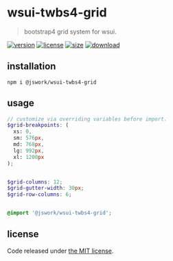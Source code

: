 # wsui-twbs4-grid
> bootstrap4 grid system for wsui.

[![version][version-image]][version-url]
[![license][license-image]][license-url]
[![size][size-image]][size-url]
[![download][download-image]][download-url]

## installation
```shell
npm i @jswork/wsui-twbs4-grid
```

## usage
```scss
// customize via overriding variables before import.
$grid-breakpoints: (
  xs: 0,
  sm: 576px,
  md: 768px,
  lg: 992px,
  xl: 1200px
);


$grid-columns: 12;
$grid-gutter-width: 30px;
$grid-row-columns: 6;


@import '@jswork/wsui-twbs4-grid';
```

## license
Code released under [the MIT license](https://github.com/afeiship/wsui-twbs4-grid/blob/master/LICENSE.txt).

[version-image]: https://img.shields.io/npm/v/@jswork/wsui-twbs4-grid
[version-url]: https://npmjs.org/package/@jswork/wsui-twbs4-grid

[license-image]: https://img.shields.io/npm/l/@jswork/wsui-twbs4-grid
[license-url]: https://github.com/afeiship/wsui-twbs4-grid/blob/master/LICENSE.txt

[size-image]: https://img.shields.io/bundlephobia/minzip/@jswork/wsui-twbs4-grid
[size-url]: https://github.com/afeiship/wsui-twbs4-grid/blob/master/dist/wsui-twbs4-grid.min.js

[download-image]: https://img.shields.io/npm/dm/@jswork/wsui-twbs4-grid
[download-url]: https://www.npmjs.com/package/@jswork/wsui-twbs4-grid

